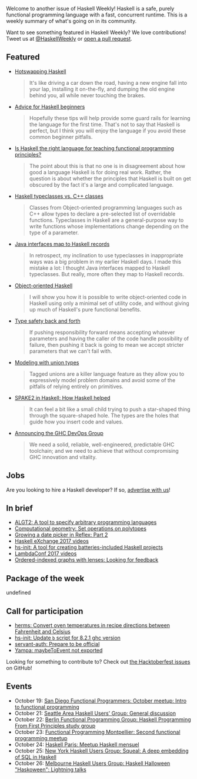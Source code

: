 <!-- 2017-10-19 -->

Welcome to another issue of Haskell Weekly!
Haskell is a safe, purely functional programming language with a fast, concurrent runtime.
This is a weekly summary of what's going on in its community.

Want to see something featured in Haskell Weekly?
We love contributions!
Tweet us at [@HaskellWeekly](https://twitter.com/haskellweekly) or [open a pull request](https://github.com/haskellweekly/haskellweekly.github.io).

## Featured

-   [Hotswapping Haskell](https://simonmar.github.io/posts/2017-10-17-hotswapping-haskell.html)

    > It's like driving a car down the road, having a new engine fall into your lap, installing it on-the-fly, and dumping the old engine behind you, all while never touching the brakes.

-   [Advice for Haskell beginners](http://www.haskellforall.com/2017/10/advice-for-haskell-beginners.html)

    > Hopefully these tips will help provide some guard rails for learning the language for the first time. That's not to say that Haskell is perfect, but I think you will enjoy the language if you avoid these common beginner pitfalls.

-   [Is Haskell the right language for teaching functional programming principles?](https://profsjt.blogspot.com/2017/10/is-haskell-right-language-for-teaching.html)

    > The point about this is that no one is in disagreement about how good a language Haskell is for doing real work. Rather, the question is about whether the principles that Haskell is built on get obscured by the fact it's a large and complicated language.

-   [Haskell typeclasses vs. C++ classes](http://www.michaelburge.us/2017/10/15/haskell-typeclasses-vs-cpp-classes.html)

    > Classes from Object-oriented programming languages such as C++ allow types to declare a pre-selected list of overridable functions. Typeclasses in Haskell are a general-purpose way to write functions whose implementations change depending on the type of a parameter.

-   [Java interfaces map to Haskell records](https://chris-martin.org/2017/interfaces-and-records)

    > In retrospect, my inclination to use typeclasses in inappropriate ways was a big problem in my earlier Haskell days. I made this mistake a lot: I thought Java interfaces mapped to Haskell typeclasses. But really, more often they map to Haskell records.

-   [Object-oriented Haskell](https://programming.tobiasdammers.nl/blog/2017-10-17-object-oriented-haskell)

    > I will show you how it is possible to write object-oriented code in Haskell using only a minimal set of utility code, and without giving up much of Haskell's pure functional benefits.

-   [Type safety back and forth](http://www.parsonsmatt.org/2017/10/11/type_safety_back_and_forth.html)

    > If pushing responsibility forward means accepting whatever parameters and having the caller of the code handle possibility of failure, then pushing it back is going to mean we accept stricter parameters that we can't fail with.

-   [Modeling with union types](https://robots.thoughtbot.com/modeling-with-union-types)

    > Tagged unions are a killer language feature as they allow you to expressively model problem domains and avoid some of the pitfalls of relying entirely on primitives.

-   [SPAKE2 in Haskell: How Haskell helped](https://jml.io/2017/10/spake2-how-haskell-helped.html)

    > It can feel a bit like a small child trying to push a star-shaped thing through the square-shaped hole. The types are the holes that guide how you insert code and values.

-   [Announcing the GHC DevOps Group](https://www.tweag.io/posts/2017-10-19-ghc-devops-group.html)

    > We need a solid, reliable, well-engineered, predictable GHC toolchain; and we need to achieve that without compromising GHC innovation and vitality.

## Jobs

Are you looking to hire a Haskell developer?
If so, [advertise with us](https://haskellweekly.news/advertising.html)!

## In brief

-   [ALGT2: A tool to specify arbitrary programming languages](https://www.reddit.com/r/haskell/comments/776f2w/i_created_a_tool_to_specify_arbitrary_programming/)
-   [Computational geometry: Set operations on polytopes](https://maxow.github.io/posts/computational-geometry-set-operations-on-polytopes.html)
-   [Growing a date picker in Reflex: Part 2](https://qfpl.io/posts/reflex/widget/growing-a-date-picker-2/)
-   [Haskell eXchange 2017 videos](https://skillsmatter.com/conferences/8522-haskell-exchange-2017#skillscasts)
-   [hs-init: A tool for creating batteries-included Haskell projects](https://www.reddit.com/r/haskell/comments/76iti2/ann_hsinit_tool_for_creating_batteriesincluded/)
-   [LambdaConf 2017 videos](https://www.youtube.com/watch?v=2xyZeovFqCA&list=PL7DZ7q3nEWhx5bgmpAgqArzrh0pL-tc3P)
-   [Ordered-indexed graphs with lenses: Looking for feedback](https://www.reddit.com/r/haskell/comments/76fm11/orderedindexed_graphs_with_lenses_looking_for/)

## Package of the week

undefined

## Call for participation

-   [herms: Convert oven temperatures in recipe directions between Fahrenheit and Celsius](https://github.com/JackKiefer/herms/issues/39)
-   [hs-init: Update `b` script for 8.2.1 ghc version](https://github.com/vrom911/hs-init/issues/27)
-   [servant-auth: Prepare to be official](https://github.com/haskell-servant/servant-auth/issues/64)
-   [Yampa: maybeToEvent not exported](https://github.com/ivanperez-keera/Yampa/issues/28)

Looking for something to contribute to?
Check out [the Hacktoberfest issues](https://github.com/search?l=Haskell&type=Issues&state=open&q=label%3Ahacktoberfest
) on GitHub!

## Events

-   October 19: [San Diego Functional Programmers: October meetup: Intro to functional programming](https://www.meetup.com/San-Diego-Functional-Programmers/events/243077781/)
-   October 21: [Seattle Area Haskell Users' Group: General discussion](https://www.meetup.com/SEAHUG/events/243434593/)
-   October 22: [Berlin Functional Programming Group: Haskell Programming From First Principles study group](https://www.meetup.com/Berlin-Functional-Programming-Group/events/244227642/)
-   October 23: [Functional Programming Montpellier: Second functional programming meetup](https://www.meetup.com/Functional-Programming-Montpellier/events/244080708/)
-   October 24: [Haskell Paris: Meetup Haskell mensuel](https://www.meetup.com/haskell-paris/events/244053318/)
-   October 25: [New York Haskell Users Group: Squeal: A deep embedding of SQL in Haskell](https://www.meetup.com/NY-Haskell/events/244117814/)
-   October 26: [Melbourne Haskell Users Group: Haskell Halloween "Haskoween": Lightning talks](https://www.meetup.com/Melbourne-Haskell-Users-Group/events/244014417/)
